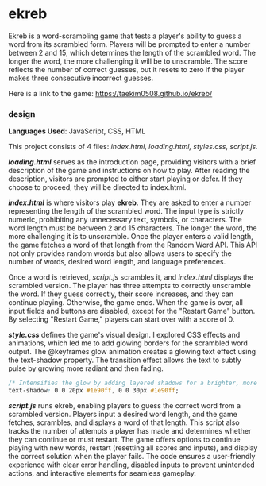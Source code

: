 # ekreb
Ekreb is a word-scrambling game that tests a player's ability to guess a word from its scrambled form. Players will be prompted to enter a number between 2 and 15, which determines the length of the scrambled word. The longer the word, the more challenging it will be to unscramble. The score reflects the number of correct guesses, but it resets to zero if the player makes three consecutive incorrect guesses.

Here is a link to the game: https://taekim0508.github.io/ekreb/

### design 
**Languages Used**: JavaScript, CSS, HTML 

This project consists of 4 files: _index.html, loading.html, styles.css, script.js._

_**loading.html**_ serves as the introduction page, providing visitors with a brief description of the game and instructions on how to play. After reading the description, visitors are prompted to either start playing or defer. If they choose to proceed, they will be directed to index.html.

_**index.html**_ is where visitors play **ekreb**. They are asked to enter a number representing the length of the scrambled word. The input type is strictly numeric, prohibiting any unnecessary text, symbols, or characters. The word length must be between 2 and 15 characters. The longer the word, the more challenging it is to unscramble. Once the player enters a valid length, the game fetches a word of that length from the Random Word API. This API not only provides random words but also allows users to specify the number of words, desired word length, and language preferences.

Once a word is retrieved, _script.js_ scrambles it, and _index.html_ displays the scrambled version. The player has three attempts to correctly unscramble the word. If they guess correctly, their score increases, and they can continue playing. Otherwise, the game ends. When the game is over, all input fields and buttons are disabled, except for the "Restart Game" button. By selecting "Restart Game," players can start over with a score of 0.

_**style.css**_ defines the game's visual design. I explored CSS effects and animations, which led me to add glowing borders for the scrambled word output. The @keyframes glow animation creates a glowing text effect using the text-shadow property. The transition effect allows the text to subtly pulse by growing more radiant and then fading.

```css
/* Intensifies the glow by adding layered shadows for a brighter, more pronounced effect. */
text-shadow: 0 0 20px #1e90ff, 0 0 30px #1e90ff;
```

_**script.js**_ runs ekreb, enabling players to guess the correct word from a scrambled version. Players input a desired word length, and the game fetches, scrambles, and displays a word of that length. This script also tracks the number of attempts a player has made and determines whether they can continue or must restart. The game offers options to continue playing with new words, restart (resetting all scores and inputs), and display the correct solution when the player fails. The code ensures a user-friendly experience with clear error handling, disabled inputs to prevent unintended actions, and interactive elements for seamless gameplay.